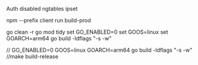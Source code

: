 Auth disabled
ngtables ipset



npm --prefix client run build-prod

go clean -r
go mod tidy
set GO_ENABLED=0
set GOOS=linux
set GOARCH=arm64
go build -ldflags "-s -w"

// GO_ENABLED=0 GOOS=linux GOARCH=arm64 go build -ldflags "-s -w"
//make build-release